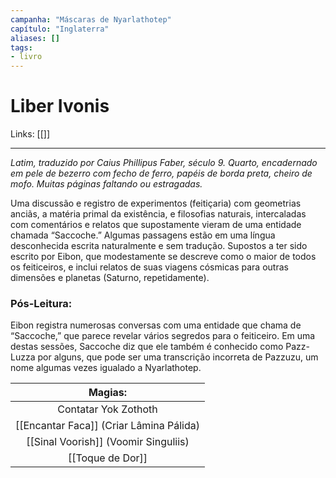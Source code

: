 ```yaml
---
campanha: "Máscaras de Nyarlathotep"
capítulo: "Inglaterra"
aliases: []
tags: 
- livro
---
```


# Liber Ivonis

Links: [[]]

---
*Latim, traduzido por Caius Phillipus Faber, século 9. Quarto, encadernado em pele de bezerro com fecho de ferro, papéis de borda preta, cheiro de mofo. Muitas páginas faltando ou estragadas.*

Uma discussão e registro de experimentos (feitiçaria) com geometrias anciãs, a matéria primal da existência, e filosofias naturais, intercaladas com comentários e relatos que supostamente vieram de uma entidade chamada “Saccoche.” Algumas passagens estão em uma língua desconhecida escrita naturalmente e sem tradução. Supostos a ter sido escrito por Eibon, que modestamente se descreve como o maior de todos os feiticeiros, e inclui relatos de suas viagens cósmicas para outras dimensões e planetas (Saturno, repetidamente).

### **Pós-Leitura**: 
Eibon registra numerosas conversas com uma entidade que chama de “Saccoche,” que parece revelar vários segredos para o feiticeiro. Em uma destas sessões, Saccoche diz que ele também é conhecido como Pazz-Luzza por alguns, que pode ser uma transcrição incorreta de Pazzuzu, um nome algumas vezes igualado a Nyarlathotep.


|               **Magias:**               |
|:---------------------------------------:|
|          Contatar Yok Zothoth           |
| [[Encantar Faca]] (Criar Lâmina Pálida) |
|  [[Sinal Voorish]] (Voomir Singuliis)   |
| [[Toque de Dor]]                                        |
